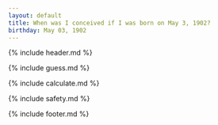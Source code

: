 ```yaml
---
layout: default
title: When was I conceived if I was born on May 3, 1902?
birthday: May 03, 1902
---
```


{% include header.md %}

{% include guess.md %}

{% include calculate.md %}

{% include safety.md %}

{% include footer.md %}



